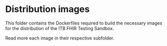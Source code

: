 # Distribution images

This folder contains the Dockerfiles required to build the necessary images for the distribution of the ITB FHIR
Testing Sandbox.

Read more each image in their respective subfolder.
